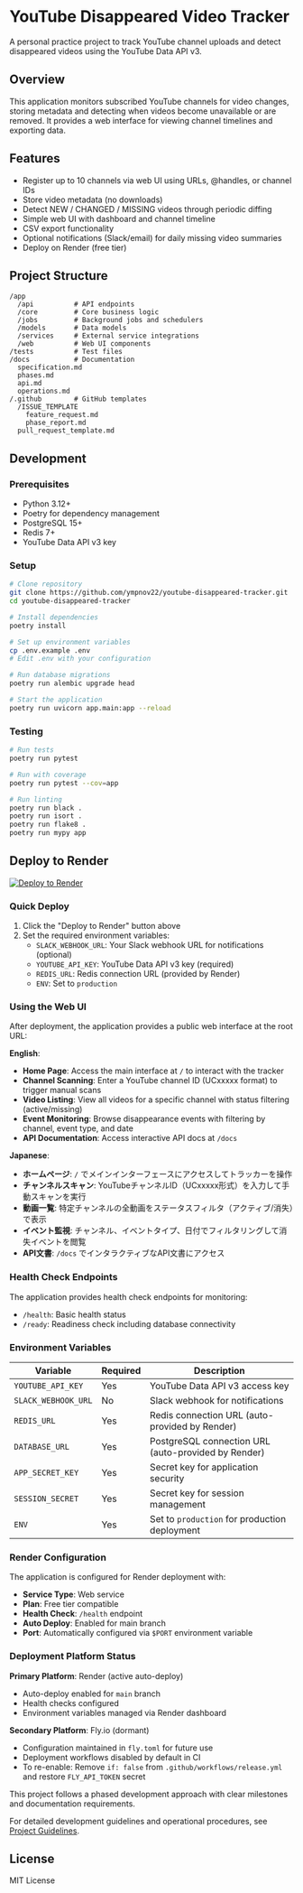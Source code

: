 # YouTube Disappeared Video Tracker

A personal practice project to track YouTube channel uploads and detect disappeared videos using the YouTube Data API v3.

## Overview

This application monitors subscribed YouTube channels for video changes, storing metadata and detecting when videos become unavailable or are removed. It provides a web interface for viewing channel timelines and exporting data.

## Features

- Register up to 10 channels via web UI using URLs, @handles, or channel IDs
- Store video metadata (no downloads)
- Detect NEW / CHANGED / MISSING videos through periodic diffing
- Simple web UI with dashboard and channel timeline
- CSV export functionality
- Optional notifications (Slack/email) for daily missing video summaries
- Deploy on Render (free tier)

## Project Structure

```
/app
  /api          # API endpoints
  /core         # Core business logic
  /jobs         # Background jobs and schedulers
  /models       # Data models
  /services     # External service integrations
  /web          # Web UI components
/tests          # Test files
/docs           # Documentation
  specification.md
  phases.md
  api.md
  operations.md
/.github        # GitHub templates
  /ISSUE_TEMPLATE
    feature_request.md
    phase_report.md
  pull_request_template.md
```

## Development

### Prerequisites
- Python 3.12+
- Poetry for dependency management
- PostgreSQL 15+
- Redis 7+
- YouTube Data API v3 key

### Setup
```bash
# Clone repository
git clone https://github.com/ympnov22/youtube-disappeared-tracker.git
cd youtube-disappeared-tracker

# Install dependencies
poetry install

# Set up environment variables
cp .env.example .env
# Edit .env with your configuration

# Run database migrations
poetry run alembic upgrade head

# Start the application
poetry run uvicorn app.main:app --reload
```

### Testing
```bash
# Run tests
poetry run pytest

# Run with coverage
poetry run pytest --cov=app

# Run linting
poetry run black .
poetry run isort .
poetry run flake8 .
poetry run mypy app
```

## Deploy to Render

[![Deploy to Render](https://render.com/images/deploy-to-render-button.svg)](https://render.com/deploy?repo=https://github.com/ympnov22/youtube-disappeared-tracker)

### Quick Deploy

1. Click the "Deploy to Render" button above
2. Set the required environment variables:
   - `SLACK_WEBHOOK_URL`: Your Slack webhook URL for notifications (optional)
   - `YOUTUBE_API_KEY`: YouTube Data API v3 key (required)
   - `REDIS_URL`: Redis connection URL (provided by Render)
   - `ENV`: Set to `production`

### Using the Web UI

After deployment, the application provides a public web interface at the root URL:

**English**:
- **Home Page**: Access the main interface at `/` to interact with the tracker
- **Channel Scanning**: Enter a YouTube channel ID (UCxxxxx format) to trigger manual scans
- **Video Listing**: View all videos for a specific channel with status filtering (active/missing)
- **Event Monitoring**: Browse disappearance events with filtering by channel, event type, and date
- **API Documentation**: Access interactive API docs at `/docs`

**Japanese**:
- **ホームページ**: `/` でメインインターフェースにアクセスしてトラッカーを操作
- **チャンネルスキャン**: YouTubeチャンネルID（UCxxxxx形式）を入力して手動スキャンを実行
- **動画一覧**: 特定チャンネルの全動画をステータスフィルタ（アクティブ/消失）で表示
- **イベント監視**: チャンネル、イベントタイプ、日付でフィルタリングして消失イベントを閲覧
- **API文書**: `/docs` でインタラクティブなAPI文書にアクセス

### Health Check Endpoints

The application provides health check endpoints for monitoring:
- `/health`: Basic health status
- `/ready`: Readiness check including database connectivity

### Environment Variables

| Variable | Required | Description |
|----------|----------|-------------|
| `YOUTUBE_API_KEY` | Yes | YouTube Data API v3 access key |
| `SLACK_WEBHOOK_URL` | No | Slack webhook for notifications |
| `REDIS_URL` | Yes | Redis connection URL (auto-provided by Render) |
| `DATABASE_URL` | Yes | PostgreSQL connection URL (auto-provided by Render) |
| `APP_SECRET_KEY` | Yes | Secret key for application security |
| `SESSION_SECRET` | Yes | Secret key for session management |
| `ENV` | Yes | Set to `production` for production deployment |

### Render Configuration

The application is configured for Render deployment with:
- **Service Type**: Web service
- **Plan**: Free tier compatible
- **Health Check**: `/health` endpoint
- **Auto Deploy**: Enabled for main branch
- **Port**: Automatically configured via `$PORT` environment variable

### Deployment Platform Status

**Primary Platform**: Render (active auto-deploy)
- Auto-deploy enabled for `main` branch
- Health checks configured
- Environment variables managed via Render dashboard

**Secondary Platform**: Fly.io (dormant)
- Configuration maintained in `fly.toml` for future use
- Deployment workflows disabled by default in CI
- To re-enable: Remove `if: false` from `.github/workflows/release.yml` and restore `FLY_API_TOKEN` secret

This project follows a phased development approach with clear milestones and documentation requirements.

For detailed development guidelines and operational procedures, see [Project Guidelines](docs/project_guidelines.md).

## License

MIT License
